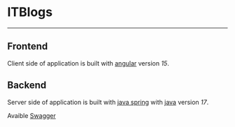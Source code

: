 # ITBlogs

---


## Frontend

Client side of application is built with [angular](https://angular.io) version *15*. 


## Backend

Server side of application is built with [java spring](https://spring.io) with [java](https://www.java.com/en/) version *17*.


Avaible [Swagger](http://localhost:8080/swagger-ui/index.html)
